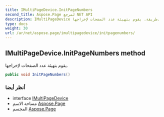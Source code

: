 ```yaml
---
title: IMultiPageDevice.InitPageNumbers
second_title: Aspose.Page لمرجع NET API
description: IMultiPageDevice طريقة. يقوم بتهيئة عدد الصفحات لإخراجها.
type: docs
weight: 30
url: /ar/net/aspose.page/imultipagedevice/initpagenumbers/
---
```

## IMultiPageDevice.InitPageNumbers method

يقوم بتهيئة عدد الصفحات لإخراجها.

```csharp
public void InitPageNumbers()
```

### أنظر أيضا

* interface [IMultiPageDevice](../)
* مساحة الاسم [Aspose.Page](../../imultipagedevice/)
* المجسم [Aspose.Page](../../../)


